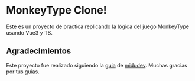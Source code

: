 # MonkeyType Clone!

Este es un proyecto de practica replicando la lógica del juego MonkeyType usando Vue3 y TS.

## Agradecimientos

Este proyecto fue realizado siguiendo la [guia](https://youtu.be/157qVlTelOg) de [midudev](https://www.youtube.com/@midulive). Muchas gracias por tus guias.